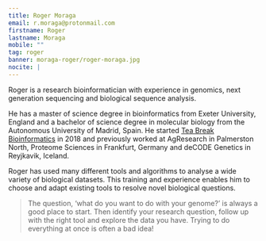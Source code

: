 ```yaml
---
title: Roger Moraga
email: r.moraga@protonmail.com
firstname: Roger
lastname: Moraga
mobile: ""
tag: roger
banner: moraga-roger/roger-moraga.jpg
nocite: |
---
```


Roger is a research bioinformatician with experience in genomics, next generation sequencing and biological sequence analysis.

<!--more-->

He has a master of science degree in bioinformatics from Exeter University, England and a bachelor of science degree in molecular biology from the Autonomous University of Madrid, Spain. He started [Tea Break Bioinformatics](http://tenformatics.com/index.html) in 2018 and previously worked at AgResearch in Palmerston North, Proteome Sciences in Frankfurt, Germany and deCODE Genetics in Reyjkavik, Iceland.

Roger has used many different tools and algorithms to analyse a wide variety of biological datasets. This training and experience enables him to choose and adapt existing tools to resolve novel biological questions.


> The question, ‘what do you want to do with your genome?’ is always a good place to start. Then identify your research question, follow up with the right tool and explore the data you have. Trying to do everything at once is often a bad idea!
